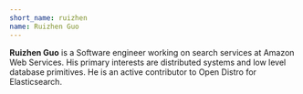 ```yaml
---
short_name: ruizhen
name: Ruizhen Guo
---
```


**Ruizhen Guo** is a Software engineer working on search services at Amazon Web Services. His primary interests are distributed systems and low level database primitives. He is an active contributor to Open Distro for Elasticsearch.